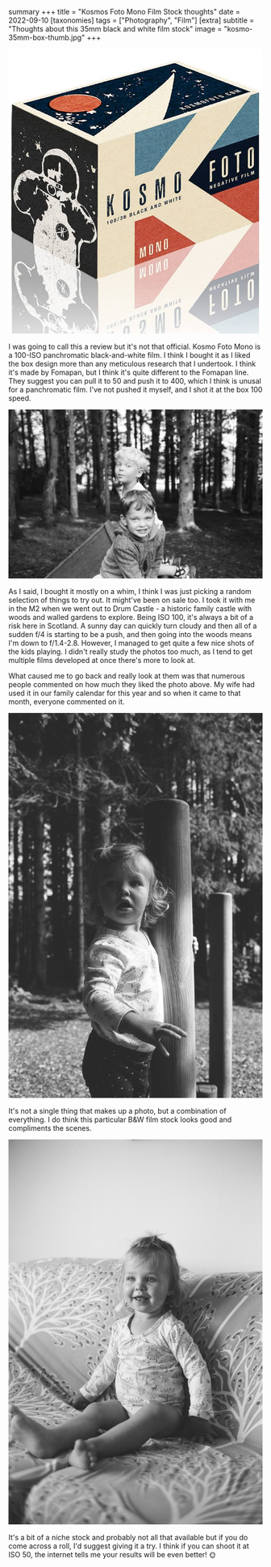 summary +++
title =  "Kosmos Foto Mono Film Stock thoughts"
date =  2022-09-10
[taxonomies]
tags =  ["Photography", "Film"]
[extra]
subtitle =  "Thoughts about this 35mm black and white film stock"
image = "kosmo-35mm-box-thumb.jpg"
+++

![Old school soviet box design](kosmo-35mm-box-thumb.jpg "Old school soviet box design")

I was going to call this a review but it's not that official. Kosmo Foto Mono is a 100-ISO panchromatic black-and-white film. I think I bought it as I liked the box design more than any meticulous research that I undertook. I think it's made by Fomapan, but I think it's quite different to the Fomapan line. They suggest you can pull it to 50 and push it to 400, which I think is unusal for a panchromatic film. I've not pushed it myself, and I shot it at the box 100 speed.

![The photo that attracts the most remarks](kosmos-1.jpg "The photo that attracts the most remarks")

As I said, I bought it mostly on a whim, I think I was just picking a random selection of things to try out. It might've been on sale too. I took it with me in the M2 when we went out to Drum Castle - a historic family castle with woods and walled gardens to explore. Being ISO 100, it's always a bit of a risk here in Scotland. A sunny day can quickly turn cloudy and then all of a sudden f/4 is starting to be a push, and then going into the woods means I'm down to f/1.4-2.8. However, I managed to get quite a few nice shots of the kids playing. I didn't really study the photos too much, as I tend to get multiple films developed at once there's more to look at.

What caused me to go back and really look at them was that numerous people commented on how much they liked the photo above. My wife had used it in our family calendar for this year and so when it came to that month, everyone commented on it.

![Woods + B&W is a favourite](kosmos-2.jpg "Woods + B&W is a favourite")

It's not a single thing that makes up a photo, but a combination of everything. I do think this particular B&W film stock looks good and compliments the scenes.

![Smile!](kosmos-3.jpg "Smile!")

It's a bit of a niche stock and probably not all that available but if you do come across a roll, I'd suggest giving it a try. I think if you can shoot it at ISO 50, the internet tells me your results will be even better! 🌞
